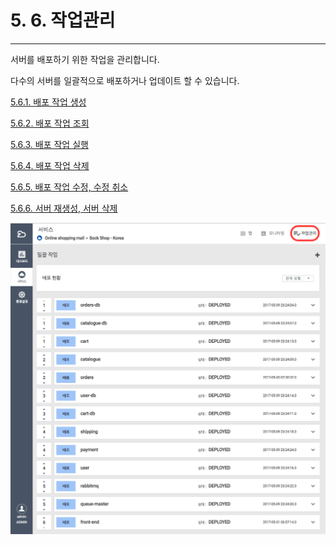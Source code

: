# 5. 6. 작업관리

---

서버를 배포하기 위한 작업을 관리합니다.

다수의 서버를 일괄적으로 배포하거나 업데이트 할 수 있습니다.

[5.6.1. 배포 작업 생성](/applicationmap/job/create.md)

[5.6.2. 배포 작업 조회](/applicationmap/job/fetch.md)

[5.6.3. 배포 작업 실행](/applicationmap/job/run.md)

[5.6.4. 배포 작업 삭제](/applicationmap/job/remove.md)

[5.6.5. 배포 작업 수정, 수정 취소](/applicationmap/job/etc.md)

[5.6.6. 서버 재생성, 서버 삭제](/applicationmap/job/etc2.md)

![](/assets/job.png)

